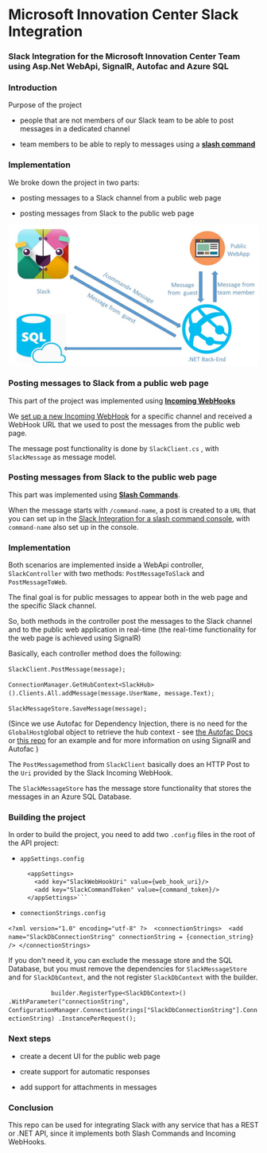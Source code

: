 
# Microsoft Innovation Center Slack Integration
### Slack Integration for the Microsoft Innovation Center Team using **Asp.Net WebApi**, **SignalR**, **Autofac** and **Azure SQL**


### Introduction
Purpose of the project

- people that are not members of our Slack team to be able to post messages in a dedicated channel

- team members to be able to reply to messages using a **[slash command](https://api.slack.com/slash-commands)**


### Implementation

We broke down the project in two parts:

- posting messages to a Slack  channel from a public  web page

- posting messages from Slack to the public web page


[![mic-slack-integration-architecture](https://github.com/microsoft-dx/mic-slack-integration/blob/master/images/01.jpg?raw=true)](https://github.com/microsoft-dx/mic-slack-integration/tree/master/images/01.jpg)


### Posting messages to Slack from a public web page

This part of the project was implemented using  **[Incoming WebHooks](https://api.slack.com/incoming-webhooks)**

We [set up a new Incoming WebHook](https://my.slack.com/services/new/incoming-webhook/) for a specific channel and received a WebHook URL that we used to post the messages from the public web page.

The message post functionality is done by `SlackClient.cs` , with `SlackMessage` as message model.

### Posting messages from Slack to the public web page

This part was implemented using  **[Slash Commands](https://api.slack.com/slash-commands)**.

When the message starts with `/command-name`, a post is created to a `URL` that you can set up in the [Slack Integration for a slash command console](https://my.slack.com/services/new/slash-commands), with `command-name` also set up in the console. 



### Implementation

Both scenarios are implemented inside a WebApi controller, `SlackController` with two methods: `PostMessageToSlack` and `PostMessageToWeb`.


The final goal is for public messages to appear both in the web page and the specific Slack channel.

So,  both methods in the controller post the messages to the Slack channel and to the public web application in real-time (the real-time functionality for the web page is achieved using SignalR)

Basically, each controller method does the following:

`SlackClient.PostMessage(message);`

`ConnectionManager.GetHubContext<SlackHub>().Clients.All.addMessage(message.UserName, message.Text);`

`SlackMessageStore.SaveMessage(message);`

(Since we use Autofac for Dependency Injection, there is no need for the `GlobalHost`global object to retrieve the hub context - see [the Autofac Docs](http://autofac.readthedocs.org/en/latest/integration/signalr.html) or [this repo](https://github.com/radu-matei/signalr-dependency-injection-autofac) for an example and for more information on using SignalR and Autofac  )


The `PostMessage`method from `SlackClient` basically does an HTTP Post to the `Uri` provided by the Slack Incoming WebHook.

The `SlackMessageStore` has the message store functionality that stores the messages in an Azure SQL Database.

### Building the project

In order to build the project, you need to add two `.config` files in the root of the API project:

- `appSettings.config`

    ```<?xml version="1.0" encoding="utf-8" ?> 
      <appSettings> 
        <add key="SlackWebHookUri" value={web_hook_uri}/>
        <add key="SlackCommandToken" value={command_token}/>
      </appSettings>```

- `connectionStrings.config`

`<?xml version="1.0" encoding="utf-8" ?> 
<connectionStrings> 
  <add name="SlackDbConnectionString" connectionString = {connection_string} />
</connectionStrings>
`

If you don't need it, you can exclude the message store and the SQL Database, but you must remove the dependencies for `SlackMessageStore` and for `SlackDbContext`, and the not register `SlackDbContext` with the builder. 

`            builder.RegisterType<SlackDbContext>()
                .WithParameter("connectionString", ConfigurationManager.ConnectionStrings["SlackDbConnectionString"].ConnectionString)
                .InstancePerRequest();`


### Next steps

- create a decent UI for the public web page

- create support for automatic responses

- add support for attachments in messages

### Conclusion

This repo can be used for integrating Slack with any service that has a REST or .NET API, since it implements both Slash Commands and Incoming WebHooks.
